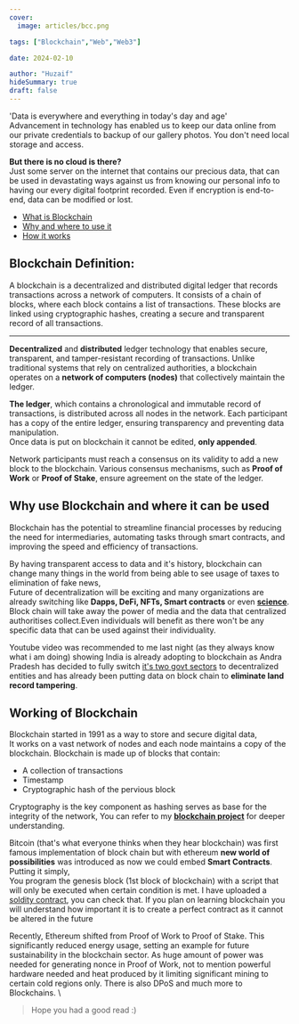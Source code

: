 ```yaml
---
cover:
  image: articles/bcc.png

tags: ["Blockchain","Web","Web3"]

date: 2024-02-10

author: "Huzaif"
hideSummary: true
draft: false
---
```

'Data is everywhere and everything in today's day and age' \
Advancement in technology has enabled us to keep our data online from our private credentials to backup of our gallery photos. You don't need local storage and access.

**But there is no cloud is there?** \
Just some server on the internet that contains our precious data, that can be used in devastating ways against us from knowing our personal info to having our every digital footprint recorded. Even if encryption is end-to-end, data can be modified or lost.

- [What is Blockchain](#blockchain-definition)
- [Why and where to use it](#why-use-blockchain-and-where-it-can-be-used)
- [How it works](#working-of-blockchain)

## Blockchain Definition:
A blockchain is a decentralized and distributed digital ledger that records transactions across a network of computers. It consists of a chain of blocks, where each block contains a list of transactions. These blocks are linked using cryptographic hashes, creating a secure and transparent record of all transactions. 

---
**Decentralized** and **distributed** ledger technology that enables secure, transparent, and tamper-resistant recording of transactions. Unlike traditional systems that rely on centralized authorities, a blockchain operates on a **network of computers (nodes)** that collectively maintain the ledger.

**The ledger**, which contains a chronological and immutable record of transactions, is distributed across all nodes in the network. Each participant has a copy of the entire ledger, ensuring transparency and preventing data manipulation. \
Once data is put on blockchain it cannot be edited, **only appended**.

Network participants must reach a consensus on its validity to add a new block to the blockchain. Various consensus mechanisms, such as **Proof of Work** or **Proof of Stake**, ensure agreement on the state of the ledger.

## Why use Blockchain and where it can be used
Blockchain has the potential to streamline financial processes by reducing the need for intermediaries, automating tasks through smart contracts, and improving the speed and efficiency of transactions. 

By having transparent access to data and it's history, blockchain can change many things in the world from being able to see usage of taxes to elimination of fake news, \
Future of decentralization will be exciting and many organizations are already switching like **Dapps, DeFi, NFTs, Smart contracts** or even [**science**](https://www.nanowerk.com/spotlight/spotid=62136.php#:~:text=Blockchain%20technology%20has%20the%20potential%20to%20enhance%20the%20peer%20review,opportunities%20for%20decentralization%20and%20collaboration.). \
Block chain will take away the power of media and the data that centralized authoritises collect.Even individuals will benefit as there won't be any specific data that can be used against their individuality.

Youtube video was recommended to me last night (as they always know what i am doing) showing India is already adopting to blockchain as Andra Pradesh has decided to fully switch [it's two govt sectors](https://www.thefuturescentre.org/signal/indian-state-andhra-pradesh-the-first-to-utilise-blockchain-for-governance/#:~:text=Andhra%20Pradesh%2C%20or%20“AP”,technology%20across%20the%20entire%20administration.) to decentralized entities and has already been putting data on block chain to **eliminate land record tampering**.


## Working of Blockchain
Blockchain started in 1991 as a way to store and secure digital data, \
It works on a vast network of nodes and each node maintains a copy of the blockchain.
Blockchain is made up of blocks that contain:
- A collection of transactions
- Timestamp
- Cryptographic hash of the pervious block

Cryptography is the key component as hashing serves as base for the integrity of the network, You can refer to my [**blockchain project**](https://huz4f.online/projects/blockchain/) for deeper understanding.

Bitcoin (that's what everyone thinks when they hear blockchain) was first famous implementation of block chain but with ethereum **new world of possibilities** was introduced as now we could embed **Smart Contracts**. Putting it simply, \
You program the genesis block (1st block of blockchain) with a script that will only be executed when certain condition is met. I have uploaded a [soldity contract](https://huz4f.online/projects/blockchain/), you can check that. If you plan on learning blockchain you will understand how important it is to create a perfect contract as it cannot be altered in the future

Recently, Ethereum shifted from Proof of Work to Proof of Stake. This significantly reduced energy usage, setting an example for future sustainability in the blockchain sector. As huge amount of power was needed for generating nonce in Proof of Work, not to mention powerful hardware needed and heat produced by it limiting significant mining to certain cold regions only. There is also DPoS and much more to Blockchains. \
>Hope you had a good read :)
>